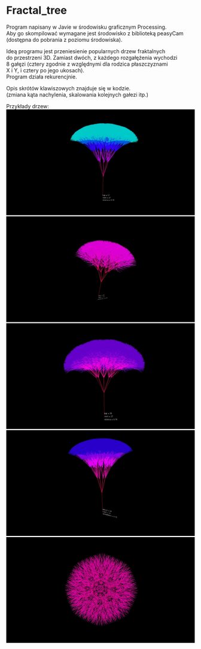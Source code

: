 # Fractal_tree
Program napisany w Javie w środowisku graficznym Processing.  
Aby go skompilować wymagane jest środowisko z biblioteką peasyCam  
(dostępna do pobrania z poziomu środowiska).  
  
Ideą programu jest przeniesienie popularnych drzew fraktalnych  
do przestrzeni 3D. Zamiast dwóch, z każdego rozgałęźenia wychodzi  
8 gałęzi (cztery zgodnie z względnymi dla rodzica płaszczyznami  
X i Y, i cztery po jego ukosach).  
Program działa rekurencjnie.  
  
Opis skrótów klawiszowych znajduje się w kodzie.  
(zmiana kąta nachylenia, skalowania kolejnych gałezi itp.)  
  
Przykłady drzew:
![](pic_01.jpg)  
![](pic_02.jpg)  
![](pic_03.jpg)  
![](pic_04.jpg)  
![](pic_05.jpg)  
